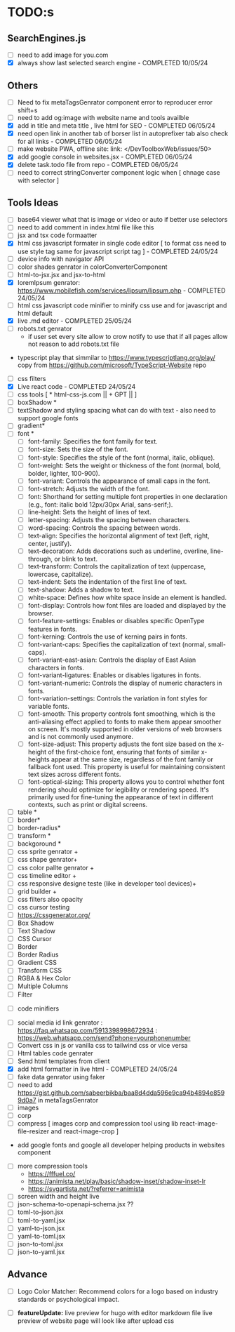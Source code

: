 # TODO:s

## SearchEngines.js

- [ ] need to add image for you.com
- [x] always show last selected search engine - COMPLETED 10/05/24

## Others

- [ ] Need to fix metaTagsGenrator component error to reproducer error shift+s
- [ ] need to add og:image with website name and tools availble
- [x] add in title and meta title , live html for SEO - COMPLETED 06/05/24
- [x] need open link in another tab of borser list in autoprefixer tab also check for all links - COMPLETED 06/05/24
- [ ] make website PWA, offline site: link: </DevToolboxWeb/issues/50>
- [x] add google console in websites.jsx - COMPLETED 06/05/24
- [x] delete task.todo file from repo - COMPLETED 06/05/24
- [ ] need to correct stringConverter component logic when [ chnage case with selector ]

## Tools Ideas

- [ ] base64 viewer what that is image or video or auto if better use selectors
- [ ] need to add comment in index.html file like this <!--**  Github: https://github.com/sabeerbikba/dev.tools  **-->
- [ ] jsx and tsx code formaatter 
- [x] html css javascript formater in single code editor  [ to format css need to use style tag same for javascript script tag ] - COMPLETED 24/05/24
- [ ] device info with navigator API 
- [ ] color shades genrator in colorConverterComponent
- [ ] html-to-jsx.jsx and jsx-to-html
- [x] loremIpsum genrator: <https://www.mobilefish.com/services/lipsum/lipsum.php> - COMPLETED 24/05/24
- [ ] html css javascript code minifier
 to minify css use <style></style> and for javascript <script></script> and html default
- [x] live .md editor - COMPLETED 25/05/24
- [ ] robots.txt genrator
  - if user set every site allow to crow notify to use that if all pages allow not reason to add robots.txt file
- typescript play that simmilar to <https://www.typescriptlang.org/play/> copy from <https://github.com/microsoft/TypeScript-Website> repo
- [ ] css filters
- [x] Live react code - COMPLETED 24/05/24 
- [ ] css tools [ * html-css-js.com || + GPT || ]
- [ ] boxShadow *
- [ ] textShadow and styling spacing what can do with text - also need to support google fonts  
- [ ] gradient*
- [ ] font *
  - [ ] font-family: Specifies the font family for text.
  - [ ] font-size: Sets the size of the font.
  - [ ] font-style: Specifies the style of the font (normal, italic, oblique).
  - [ ] font-weight: Sets the weight or thickness of the font (normal, bold, bolder, lighter, 100-900).
  - [ ] font-variant: Controls the appearance of small caps in the font.
  - [ ] font-stretch: Adjusts the width of the font.
  - [ ] font: Shorthand for setting multiple font properties in one declaration (e.g., font: italic bold 12px/30px Arial, sans-serif;).
  - [ ] line-height: Sets the height of lines of text.
  - [ ] letter-spacing: Adjusts the spacing between characters.
  - [ ] word-spacing: Controls the spacing between words.
  - [ ] text-align: Specifies the horizontal alignment of text (left, right, center, justify).
  - [ ] text-decoration: Adds decorations such as underline, overline, line-through, or blink to text.
  - [ ] text-transform: Controls the capitalization of text (uppercase, lowercase, capitalize).
  - [ ] text-indent: Sets the indentation of the first line of text.
  - [ ] text-shadow: Adds a shadow to text.
  - [ ] white-space: Defines how white space inside an element is handled.
  - [ ] font-display: Controls how font files are loaded and displayed by the browser.
  - [ ] font-feature-settings: Enables or disables specific OpenType features in fonts.
  - [ ] font-kerning: Controls the use of kerning pairs in fonts.
  - [ ] font-variant-caps: Specifies the capitalization of text (normal, small-caps).
  - [ ] font-variant-east-asian: Controls the display of East Asian characters in fonts.
  - [ ] font-variant-ligatures: Enables or disables ligatures in fonts.
  - [ ] font-variant-numeric: Controls the display of numeric characters in fonts.
  - [ ] font-variation-settings: Controls the variation in font styles for variable fonts.
  - [ ] font-smooth: This property controls font smoothing, which is the anti-aliasing effect applied to fonts to make them appear smoother on screen. It's mostly supported in older versions of web browsers and is not commonly used anymore.
  - [ ] font-size-adjust: This property adjusts the font size based on the x-height of the first-choice font, ensuring that fonts of similar x-heights appear at the same size, regardless of the font family or fallback font used. This property is useful for maintaining consistent text sizes across different fonts.
  - [ ] font-optical-sizing: This property allows you to control whether font rendering should optimize for legibility or rendering speed. It's primarily used for fine-tuning the appearance of text in different contexts, such as print or digital screens.
- [ ] table *
- [ ] border*
- [ ] border-radius*
- [ ] transform *
- [ ] backgoround *
- [ ] css sprite genrator +
- [ ] css shape genrator+
- [ ] css color pallte genrator +
- [ ] css timeline editor +
- [ ] css responsive designe teste (like in developer tool devices)+
- [ ] grid builder +
- [ ] css filters also opacity
- [ ] css cursor testing
- [ ] <https://cssgenerator.org/>
- [ ] Box Shadow
- [ ] Text Shadow
- [ ] CSS Cursor
- [ ] Border
- [ ] Border Radius
- [ ] Gradient CSS
- [ ] Transform CSS
- [ ] RGBA & Hex Color
- [ ] Multiple Columns
- [ ] Filter

* [ ] code minifiers
- [ ] social media id link genrator : <https://faq.whatsapp.com/5913398998672934> : <https://web.whatsapp.com/send?phone=yourphonenumber>
- [ ] Convert css in js or vanilla css to tailwind css or vice versa
- [ ] Html tables code genrater
- [ ] Send html templates from client
- [x] add html formatter in live html - COMPLETED 24/05/24
- [ ] fake data genrator using faker
- [ ] need to add <https://gist.github.com/sabeerbikba/baa8d4dda596e9ca94b4894e8599d0a7> in metaTagsGenrator
- [ ] images
- [ ] corp
- [ ] compress
 [ images corp and compression tool using lib react-image-file-resizer and react-image-crop ]

* add google fonts and google all developer helping products in websites component

- [ ] more compression tools
  - <https://fffuel.co/>
  - <https://animista.net/play/basic/shadow-inset/shadow-inset-lr>
  - <https://svgartista.net/?referrer=animista>
- [ ] screen width and height live  
- [ ] json-schema-to-openapi-schema.jsx ??
- [ ] toml-to-json.jsx
- [ ] toml-to-yaml.jsx
- [ ] yaml-to-json.jsx
- [ ] yaml-to-toml.jsx
- [ ] json-to-toml.jsx
- [ ] json-to-yaml.jsx

## Advance

* [ ] Logo Color Matcher: Recommend colors for a logo based on industry standards or psychological impact.
- [ ] **featureUpdate:** live preview for hugo with editor markdown file live preview of website page will look like after upload css
